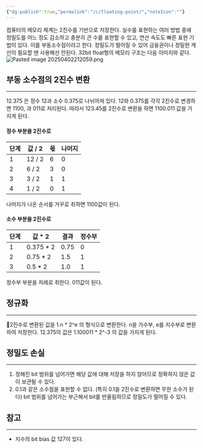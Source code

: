 ```yaml
---
{"dg-publish":true,"permalink":"/c/floating-point/","noteIcon":""}
---
```



컴퓨터의 메모리 체계는 2진수를 기반으로 저장한다. 실수를 표현하는 여러 방법 중에 정밀도를 어느 정도 감소하고 충분히 큰 수를 표현할 수 있고, 연산 속도도 빠른 표현 기법이 있다. 이를 부동소수점이라고 한다. 정밀도가 떨어질 수 있어 금융권이나 정밀한 계산이 필요할 땐 사용해선 안된다. 32bit float형의 메모리 구조는 다음 이미지와 같다.
![Pasted image 20250402212059.png](/img/user/_Attachments/Pasted%20image%2020250402212059.png)

## 부동 소수점의 2진수 변환
---
12.375 은 정수 12과 소수 0.375로 나뉘어져 있다. 12와 0.375를 각각 2진수로 변경하면
1100, 과 011로 처리된다. 따라서 123.45를 2진수로 변환을 하면 1100.011 값을 가지게 된다.

#### 정수 부분을 2진수로

| 단계  | 값 / 2  | 몫   | 나머지 |
| --- | ------ | --- | --- |
| 1   | 12 / 2 | 6   | 0   |
| 2   | 6 / 2  | 3   | 0   |
| 3   | 3 / 2  | 1   | 1   |
| 4   | 1 / 2  | 0   | 1   |

나머지가 나온 순서를 거꾸로 취하면 1100값이 된다.
#### 소수 부분을 2진수로

| 단계  | 값 * 2     | 결과   | 정수부 |
| --- | --------- | ---- | --- |
| 1   | 0.375 * 2 | 0.75 | 0   |
| 2   | 0.75 * 2  | 1.5  | 1   |
| 3   | 0.5 * 2   | 1.0  | 1   |

정수부 부분을 차례로 취한다. 011값이 된다.


## 정규화
---
2진수로 변환된 값을 1.n \* 2^e 의 형식으로 변환한다. n을 가수부, e를 지수부로 변환하여 저장한다.
12.375의 값은 1.100011 \* 2^-3 의 값을 가지게 된다.

## 정밀도 손실
---
1. 정해진 bit 범위를 넘어가면 해당 값에 대해 저장을 하지 않아므로 정확하지 않은 값이 보관될 수 있다.
2. 0.1과 같은 소수점을 표현할 수 없다. (특히 0.1을 2진수로 변환하면 무한 소수가 된다) bit 범위를 넘어가는 부근해서 bit를 반올림하므로 정밀도가 떨어질 수 있다.

## 참고
---
- 지수의 bit bias 값 127이 있다.